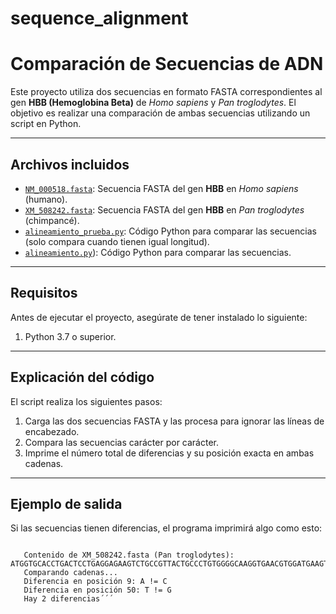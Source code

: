 # sequence_alignment
# Comparación de Secuencias de ADN
Este proyecto utiliza dos secuencias en formato FASTA correspondientes al gen **HBB (Hemoglobina Beta)** de *Homo sapiens* y *Pan troglodytes*. El objetivo es realizar una comparación de ambas secuencias utilizando un script en Python.

---

## Archivos incluidos

- [`NM_000518.fasta`](https://github.com/amapolitav/sequence_alignment/blob/main/NM_000518.fasta): Secuencia FASTA del gen **HBB** en *Homo sapiens* (humano).
- [`XM_508242.fasta`](https://github.com/amapolitav/sequence_alignment/blob/main/XM_508242.fasta): Secuencia FASTA del gen **HBB** en *Pan troglodytes* (chimpancé).
- [`alineamiento_prueba.py`](./alineamiento_prueba.py): Código Python para comparar las secuencias (solo compara cuando tienen igual longitud).
- [`alineamiento.py`](https://github.com/amapolitav/sequence_alignment/blob/main/alimeamiento.py)): Código Python para comparar las secuencias.

---

## Requisitos

Antes de ejecutar el proyecto, asegúrate de tener instalado lo siguiente:

1. Python 3.7 o superior.

---

## Explicación del código

El script realiza los siguientes pasos:
1. Carga las dos secuencias FASTA y las procesa para ignorar las líneas de encabezado.
2. Compara las secuencias carácter por carácter.
3. Imprime el número total de diferencias y su posición exacta en ambas cadenas.

---

## Ejemplo de salida

Si las secuencias tienen diferencias, el programa imprimirá algo como esto:
```Contenido de NM_000518.fasta (Homo sapiens): ATGGTGCATCTGACTCCTGAGGAGAAGTCTGCCGTTACTGCCCTGTGGGGCAAGGTGAACGTGGATGAAGTTGGTGGTGAGGCCCTGGGCAG

   Contenido de XM_508242.fasta (Pan troglodytes): ATGGTGCACCTGACTCCTGAGGAGAAGTCTGCCGTTACTGCCCTGTGGGGCAAGGTGAACGTGGATGAAGTTGGTGGTGAGGCCCTGGGCAG
   Comparando cadenas...
   Diferencia en posición 9: A != C 
   Diferencia en posición 50: T != G 
   Hay 2 diferencias´´´
   


